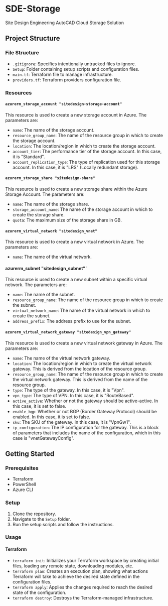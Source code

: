 # SDE-Storage

Site Design Engineering AutoCAD Cloud Storage Solution

## Project Structure

### File Structure
- `.gitignore`: Specifies intentionally untracked files to ignore.
- `Setup`: Folder containing setup scripts and configuration files.
- `main.tf`: Terraform file to manage infrastructure.
- `providers.tf`: Terraform providers configuration file.

### Resources
#### `azurerm_storage_account "sitedesign-storage-account"`
This resource is used to create a new storage account in Azure. The parameters are:

- `name`: The name of the storage account.
- `resource_group_name`: The name of the resource group in which to create the storage account.
- `location`: The location/region in which to create the storage account.
- `account_tier`: The performance tier of the storage account. In this case, it is "Standard".
- `account_replication_type`: The type of replication used for this storage account. In this case, it is "LRS" (Locally redundant storage).

#### `azurerm_storage_share "sitedesign-share"`
This resource is used to create a new storage share within the Azure Storage Account. The parameters are:

- `name`: The name of the storage share.
- `storage_account_name`: The name of the storage account in which to create the storage share.
- `quota`: The maximum size of the storage share in GB.

#### `azurerm_virtual_network "sitedesign_vnet"`
This resource is used to create a new virtual network in Azure. The parameters are:

- `name`: The name of the virtual network.

#### azurerm_subnet "sitedesign_subnet"`
This resource is used to create a new subnet within a specific virtual network. The parameters are:

- `name`: The name of the subnet.
- `resource_group_name`: The name of the resource group in which to create the subnet.
- `virtual_network_name`: The name of the virtual network in which to create the subnet.
- `address_prefix`: The address prefix to use for the subnet.

#### `azurerm_virtual_network_gateway "sitedesign_vpn_gateway"`
This resource is used to create a new virtual network gateway in Azure. The parameters are:

- `name`: The name of the virtual network gateway.
- `location`: The location/region in which to create the virtual network gateway. This is derived from the location of the resource group.
- `resource_group_name`: The name of the resource group in which to create the virtual network gateway. This is derived from the name of the resource group.
- `type`: The type of the gateway. In this case, it is "Vpn".
- `vpn_type`: The type of VPN. In this case, it is "RouteBased".
- `active_active`: Whether or not the gateway should be active-active. In this case, it is set to false.
- `enable_bgp`: Whether or not BGP (Border Gateway Protocol) should be enabled. In this case, it is set to false.
- `sku`: The SKU of the gateway. In this case, it is "VpnGw1".
- `ip_configuration`: The IP configuration for the gateway. This is a block of parameters that includes the name of the configuration, which in this case is "vnetGatewayConfig".

## Getting Started

### Prerequisites

- Terraform
- PowerShell
- Azure CLI

### Setup

1. Clone the repository.
2. Navigate to the `Setup` folder.
3. Run the setup scripts and follow the instructions.

### Usage

#### Terraform

- `terraform init`: Initializes your Terraform workspace by creating initial files, loading any remote state, downloading modules, etc.
- `terraform plan`: Creates an execution plan, showing what actions Terraform will take to achieve the desired state defined in the configuration files.
- `terraform apply`: Applies the changes required to reach the desired state of the configuration.
- `terraform destroy`: Destroys the Terraform-managed infrastructure.

